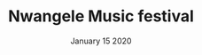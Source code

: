 ---
layout: single_gallery_page
title: Nwangele Music festival
description: Nwangele music carnival cant stop and we find ourselves running through the red lights
photographer: Adanne Gbamela
date: January 15 2020
photographer: Adanne Gbamela
tags: Concert
cover-image: gallery/nwangele-music-festival/untitled00.png
album-name: nwangele-music-festival
images:
    - image: gallery/nwangele-music-festival/untitled00.png
      title: Art Psycophants
    - image: gallery/nwangele-music-festival/untitled0.png
      title: Airplane
    - image: gallery/nwangele-music-festival/untitled-1.png
      title: Worker
    - image: gallery/nwangele-music-festival/untitled2.png
      title: shops
---